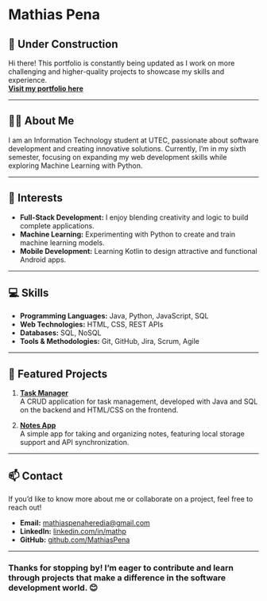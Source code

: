 # **Mathias Pena**    
 
## 🚧 **Under Construction**   
Hi there! This portfolio is constantly being updated as I work on more challenging and higher-quality projects to showcase my skills and experience.  
[**Visit my portfolio here**](https://mathiaspena.github.io/Portfolio/)  
    
---  
    
## 👨‍💻 **About Me**  
I am an Information Technology student at UTEC, passionate about software development and creating innovative solutions. Currently, I’m in my sixth semester, focusing on expanding my web development skills while exploring Machine Learning with Python.  

---

## 🌱 **Interests**  
- **Full-Stack Development:** I enjoy blending creativity and logic to build complete applications.  
- **Machine Learning:** Experimenting with Python to create and train machine learning models.  
- **Mobile Development:** Learning Kotlin to design attractive and functional Android apps.  

---

## 💻 **Skills**  
- **Programming Languages:** Java, Python, JavaScript, SQL  
- **Web Technologies:** HTML, CSS, REST APIs  
- **Databases:** SQL, NoSQL  
- **Tools & Methodologies:** Git, GitHub, Jira, Scrum, Agile  

---

## 🚀 **Featured Projects**  
1. **[Task Manager](https://github.com/MathiasPena/proyecto1)**  
   A CRUD application for task management, developed with Java and SQL on the backend and HTML/CSS on the frontend.  

2. **[Notes App](https://github.com/MathiasPena/proyecto2)**  
   A simple app for taking and organizing notes, featuring local storage support and API synchronization.  

---

## 📫 **Contact**  
If you’d like to know more about me or collaborate on a project, feel free to reach out!  
- **Email:** [mathiaspenaheredia@gmail.com](mailto:mathiaspenaheredia@gmail.com)  
- **LinkedIn:** [linkedin.com/in/mathp](https://linkedin.com/in/mathp/)  
- **GitHub:** [github.com/MathiasPena](https://github.com/MathiasPena)  

---

### Thanks for stopping by! I’m eager to contribute and learn through projects that make a difference in the software development world. 😊
